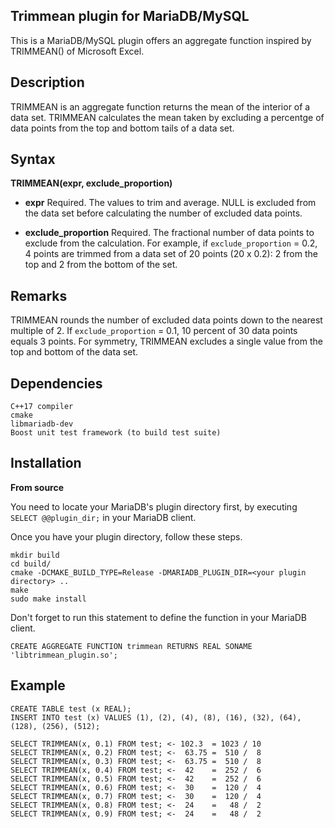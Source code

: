 ## Trimmean plugin for MariaDB/MySQL

This is a MariaDB/MySQL plugin offers an aggregate function inspired by TRIMMEAN() of Microsoft Excel.

## Description

TRIMMEAN is an aggregate function returns the mean of the interior of a data set. TRIMMEAN calculates the mean taken by excluding a percentge of data points from the top and bottom tails of a data set.

## Syntax

**TRIMMEAN(expr, exclude_proportion)**

* **expr** Required. The values to trim and average. NULL is excluded from the data set before calculating the number of excluded data points.

* **exclude_proportion** Required. The fractional number of data points to exclude from the calculation. For example, if `exclude_proportion` = 0.2, 4 points are trimmed from a data set of 20 points (20 x 0.2): 2 from the top and 2 from the bottom of the set.

## Remarks

TRIMMEAN rounds the number of excluded data points down to the nearest multiple of 2. If `exclude_proportion` = 0.1, 10 percent of 30 data points equals 3 points. For symmetry, TRIMMEAN excludes a single value from the top and bottom of the data set.

## Dependencies

```
C++17 compiler
cmake
libmariadb-dev
Boost unit test framework (to build test suite)
```

## Installation

**From source**

You need to locate your MariaDB's plugin directory first, by executing `SELECT @@plugin_dir;` in your MariaDB client.

Once you have your plugin directory, follow these steps.

```
mkdir build
cd build/
cmake -DCMAKE_BUILD_TYPE=Release -DMARIADB_PLUGIN_DIR=<your plugin directory> ..
make
sudo make install
```

Don't forget to run this statement to define the function in your MariaDB client.
```
CREATE AGGREGATE FUNCTION trimmean RETURNS REAL SONAME 'libtrimmean_plugin.so';
```

## Example

```
CREATE TABLE test (x REAL);
INSERT INTO test (x) VALUES (1), (2), (4), (8), (16), (32), (64), (128), (256), (512);

SELECT TRIMMEAN(x, 0.1) FROM test; <- 102.3  = 1023 / 10
SELECT TRIMMEAN(x, 0.2) FROM test; <-  63.75 =  510 /  8
SELECT TRIMMEAN(x, 0.3) FROM test; <-  63.75 =  510 /  8
SELECT TRIMMEAN(x, 0.4) FROM test; <-  42    =  252 /  6
SELECT TRIMMEAN(x, 0.5) FROM test; <-  42    =  252 /  6
SELECT TRIMMEAN(x, 0.6) FROM test; <-  30    =  120 /  4
SELECT TRIMMEAN(x, 0.7) FROM test; <-  30    =  120 /  4
SELECT TRIMMEAN(x, 0.8) FROM test; <-  24    =   48 /  2
SELECT TRIMMEAN(x, 0.9) FROM test; <-  24    =   48 /  2
```
